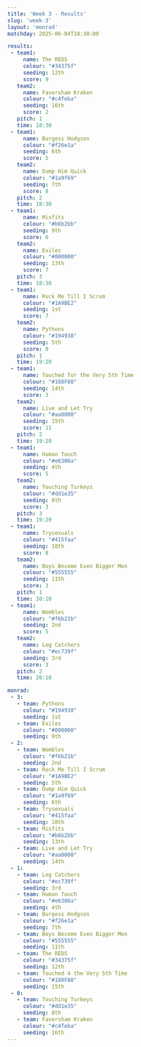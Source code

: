 ```yaml
---
title: 'Week 3 - Results'
slug: 'week-3'
layout: 'monrad'
matchday: 2025-06-04T18:30:00

results:
 - team1:
     name: The REDS
     colour: "#34375f"
     seeding: 12th
     score: 9
   team2:
     name: Faversham Kraken
     colour: "#c4feba"
     seeding: 16th
     score: 2
   pitch: 1
   time: 18:30
 - team1:
     name: Burgess Hodgson
     colour: "#f26e1a"
     seeding: 6th
     score: 5
   team2:
     name: Dump Him Quick
     colour: "#1a9f69"
     seeding: 7th
     score: 8
   pitch: 2
   time: 18:30
 - team1:
     name: Misfits
     colour: "#b6b2bb"
     seeding: 9th
     score: 6
   team2:
     name: Exiles
     colour: "#000000"
     seeding: 13th
     score: 7
   pitch: 3
   time: 18:30
 - team1:
     name: Ruck Me Till I Scrum
     colour: "#1A9BE2"
     seeding: 1st
     score: 7
   team2:
     name: Pythons
     colour: "#194938"
     seeding: 5th
     score: 9
   pitch: 1
   time: 19:20
 - team1:
     name: Touched for the Very 5th Time
     colour: "#188F88"
     seeding: 14th
     score: 3
   team2:
     name: Live and Let Try
     colour: "#aa0000"
     seeding: 15th
     score: 11
   pitch: 2
   time: 19:20
 - team1:
     name: Human Touch
     colour: "#e6306a"
     seeding: 4th
     score: 5
   team2:
     name: Touching Turkeys
     colour: "#dd1e35"
     seeding: 8th
     score: 3
   pitch: 3
   time: 19:20
 - team1:
     name: Trysexuals
     colour: "#415faa"
     seeding: 10th
     score: 8
   team2:
     name: Boys Become Even Bigger Men
     colour: "#555555"
     seeding: 11th
     score: 3
   pitch: 1
   time: 20:10
 - team1:
     name: Wombles
     colour: "#f6b21b"
     seeding: 2nd
     score: 5
   team2:
     name: Leg Catchers
     colour: "#ec739f"
     seeding: 3rd
     score: 3
   pitch: 2
   time: 20:10

monrad:
 - 3:
   - team: Pythons
     colour: "#194938"
     seeding: 1st
   - team: Exiles
     colour: "#000000"
     seeding: 9th
 - 2:
   - team: Wombles
     colour: "#f6b21b"
     seeding: 2nd
   - team: Ruck Me Till I Scrum
     colour: "#1A9BE2"
     seeding: 5th
   - team: Dump Him Quick
     colour: "#1a9f69"
     seeding: 6th
   - team: Trysexuals
     colour: "#415faa"
     seeding: 10th
   - team: Misfits
     colour: "#b6b2bb"
     seeding: 13th
   - team: Live and Let Try
     colour: "#aa0000"
     seeding: 14th
 - 1:
   - team: Leg Catchers
     colour: "#ec739f"
     seeding: 3rd
   - team: Human Touch
     colour: "#e6306a"
     seeding: 4th
   - team: Burgess Hodgson
     colour: "#f26e1a"
     seeding: 7th
   - team: Boys Become Even Bigger Men
     colour: "#555555"
     seeding: 11th
   - team: The REDS
     colour: "#34375f"
     seeding: 12th
   - team: Touched 4 the Very 5th Time
     colour: "#188F88"
     seeding: 15th
 - 0:
   - team: Touching Turkeys
     colour: "#dd1e35"
     seeding: 8th
   - team: Faversham Kraken
     colour: "#c4feba"
     seeding: 16th
---
```


